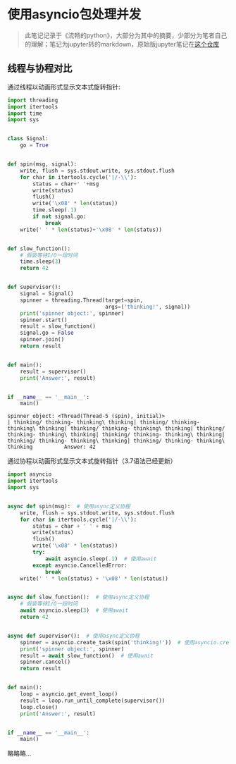 # 使用asyncio包处理并发

> 此笔记记录于《流畅的python》，大部分为其中的摘要，少部分为笔者自己的理解；笔记为jupyter转的markdown，原始版jupyter笔记在[这个仓库](https://github.com/Justin3go/fluent-python-note)

## 线程与协程对比

通过线程以动画形式显示文本式旋转指针:


```python
import threading
import itertools
import time
import sys


class Signal:
    go = True


def spin(msg, signal):
    write, flush = sys.stdout.write, sys.stdout.flush
    for char in itertools.cycle('|/-\\'):
        status = char+' '+msg
        write(status)
        flush()
        write('\x08' * len(status))
        time.sleep(.1)
        if not signal.go:
            break
    write(' ' * len(status)+'\x08' * len(status))


def slow_function():
    # 假装等待I/O一段时间
    time.sleep(3)
    return 42


def supervisor():
    signal = Signal()
    spinner = threading.Thread(target=spin,
                               args=('thinking!', signal))
    print('spinner object:', spinner)
    spinner.start()
    result = slow_function()
    signal.go = False
    spinner.join()
    return result


def main():
    result = supervisor()
    print('Answer:', result)


if __name__ == '__main__':
    main()
```

    spinner object: <Thread(Thread-5 (spin), initial)>
    | thinking/ thinking- thinking\ thinking| thinking/ thinking- thinking\ thinking| thinking/ thinking- thinking\ thinking| thinking/ thinking- thinking\ thinking| thinking/ thinking- thinking\ thinking| thinking/ thinking- thinking\ thinking| thinking/ thinking- thinking\ thinking          Answer: 42
    

通过协程以动画形式显示文本式旋转指针（3.7语法已经更新）


```python
import asyncio
import itertools
import sys


async def spin(msg):  # 使用async定义协程
    write, flush = sys.stdout.write, sys.stdout.flush
    for char in itertools.cycle('|/-\\'):
        status = char + ' ' + msg
        write(status)
        flush()
        write('\x08' * len(status))
        try:
            await asyncio.sleep(.1)  # 使用await
        except asyncio.CancelledError:
            break
    write(' ' * len(status) + '\x08' * len(status))


async def slow_function():  # 使用async定义协程
    # 假装等待I/O一段时间
    await asyncio.sleep(3)  # 使用await
    return 42


async def supervisor():  # 使用async定义协程
    spinner = asyncio.create_task(spin('thinking!'))  # 使用asyncio.create_task()
    print('spinner object:', spinner)
    result = await slow_function()  # 使用await
    spinner.cancel()
    return result


def main():
    loop = asyncio.get_event_loop()
    result = loop.run_until_complete(supervisor())
    loop.close()
    print('Answer:', result)


if __name__ == '__main__':
    main()
```

略略略...
